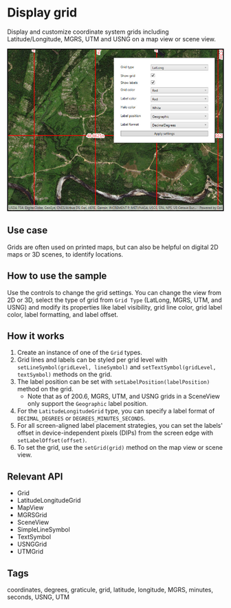 # Display grid

Display and customize coordinate system grids including Latitude/Longitude, MGRS, UTM and USNG on a map view or scene view.

![Image of display grid](DisplayGrid.jpg)

## Use case

Grids are often used on printed maps, but can also be helpful on digital 2D maps or 3D scenes, to identify locations.

## How to use the sample

Use the controls to change the grid settings. You can change the view from 2D or 3D, select the type of grid from `Grid Type` (LatLong, MGRS, UTM, and USNG) and modify its properties like label visibility, grid line color, grid label color, label formatting, and label offset.

## How it works

1. Create an instance of one of the `Grid` types.
2. Grid lines and labels can be styled per grid level with `setLineSymbol(gridLevel, lineSymbol)` and `setTextSymbol(gridLevel, textSymbol)` methods on the grid.
3. The label position can be set with `setLabelPosition(labelPosition)` method on the grid.
   * Note that as of 200.6, MGRS, UTM, and USNG grids in a SceneView only support the `Geographic` label position.
4. For the `LatitudeLongitudeGrid` type, you can specify a label format of `DECIMAL_DEGREES` or `DEGREES_MINUTES_SECONDS`.
5. For all screen-aligned label placement strategies, you can set the labels' offset in device-independent pixels (DIPs) from the screen edge with `setLabelOffset(offset)`.
6. To set the grid, use the `setGrid(grid)` method on the map view or scene view.

## Relevant API

* Grid
* LatitudeLongitudeGrid
* MapView
* MGRSGrid
* SceneView
* SimpleLineSymbol
* TextSymbol
* USNGGrid
* UTMGrid

## Tags

coordinates, degrees, graticule, grid, latitude, longitude, MGRS, minutes, seconds, USNG, UTM